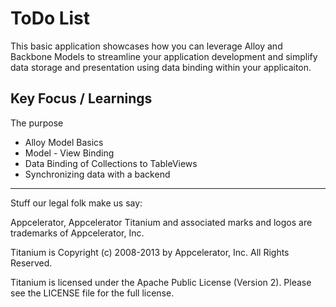 # ToDo List

This basic application showcases how you can leverage Alloy and Backbone Models to streamline your application development
and simplify data storage and presentation using data binding within your applicaiton.

## Key Focus / Learnings

The purpose

* Alloy Model Basics
* Model - View Binding
* Data Binding of Collections to TableViews
* Synchronizing data with a backend 





----------------------------------
Stuff our legal folk make us say:

Appcelerator, Appcelerator Titanium and associated marks and logos are 
trademarks of Appcelerator, Inc. 

Titanium is Copyright (c) 2008-2013 by Appcelerator, Inc. All Rights Reserved.

Titanium is licensed under the Apache Public License (Version 2). Please
see the LICENSE file for the full license.

